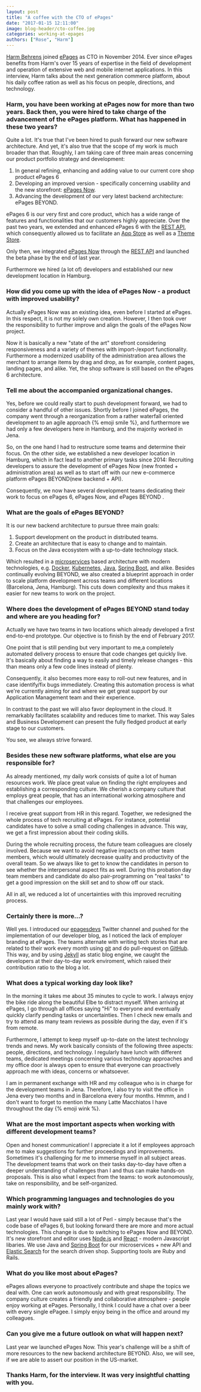 ```yaml
---
layout: post
title: "A coffee with the CTO of ePages"
date: "2017-01-15 12:11:00"
image: blog-header/cto-coffee.jpg
categories: working-at-epages
authors: ["Rose", "Harm"]
---
```


[Harm Behrens](https://www.epages.com/de/unternehmen/newsroom/news/Harm-Behrens-ist-neuer-CTO-bei-ePages.php) joined [ePages](https://www.epages.com/de/) as CTO in November 2014.
Ever since ePages benefits from Harm's over 15 years of expertise in the field of development and operation of extensive web and mobile internet applications.
In this interview, Harm talks about the next generation commerce platform, about his daily coffee ration as well as his focus on people, directions, and technology.

### Harm, you have been working at ePages now for more than two years. Back then, you were hired to take charge of the advancement of the ePages platform. What has happened in these two years?

Quite a lot.
It's true that I've been hired to push forward our new software architecture.
And yet, it's also true that the scope of my work is much broader than that.
Roughly, I am taking care of three main areas concerning our product portfolio strategy and development:

1. In general refining, enhancing and adding value to our current core shop product ePages 6
2. Developing an improved version - specifically concerning usability and the new storefront: [ePages Now](https://www.epages.com/de/now/).
3. Advancing the development of our very latest backend architecture: ePages BEYOND.

ePages 6 is our very first and core product, which has a wide range of features and functionalities that our customers highly appreciate.
Over the past two years, we extended and enhanced ePages 6 with the [REST API](https://developer.epages.com/apps), which consequently allowed us to facilitate an [App Store](https://blog.epages.com/de/epages-app-store-alles-fuer-ihren-erfolg-im-e-commerce/) as well as a [Theme Store](https://themes.epages.com/en/).

Only then, we integrated [ePages Now](https://www.epages.com/de/now/) through the [REST API](https://developer.epages.com/apps) and launched the beta phase by the end of last year.

Furthermore we hired (a lot of) developers and established our new development location in Hamburg.

### How did you come up with the idea of ePages Now - a product with improved usability?

Actually ePages Now was an existing idea, even before I started at ePages. In this respect, it is not my solely own creation.
However, I then took over the responsibility to further improve and align the goals of the ePages Now project.

Now it is basically a new "state of the art" storefront considering responsiveness and a variety of themes with import-/export functionality.
Furthermore a modernized usability of the administration area allows the merchant to arrange items by drag and drop, as for example, content pages, landing pages, and alike.
Yet, the shop software is still based on the ePages 6 architecture.

### Tell me about the accompanied organizational changes.

Yes, before we could really start to push development forward, we had to consider a handful of other issues.
Shortly before I joined ePages, the company went through a reorganization from a rather waterfall oriented development to an agile approach  {% emoji smile %}, and furthermore we had only a few developers here in Hamburg, and the majority worked in Jena.

So, on the one hand I had to restructure some teams and determine their focus. On the other side, we established a new developer location in Hamburg, which in fact lead to another primary tasks since 2014: Recruiting developers to assure the development of ePages Now (new fronted + administration area) as well as to start off with our new e-commerce platform ePages BEYOND(new backend + API).

Consequently, we now have several development teams dedicating their work to focus on ePages 6, ePages Now, and ePages BEYOND .

### What are the goals of ePages BEYOND?

It is our new backend architecture to pursue three main goals:

1. Support development on the product in distributed teams.
2. Create an architecture that is easy to change and to maintain.
3. Focus on the Java ecosystem with a up-to-date technology stack.

Which resulted in a [microservices](http://microservices.io/) based architecture with modern technologies, e.g. [Docker](https://www.docker.com), [Kubernetes](http://kubernetes.io/), [Java](https://www.java.com/en/), [Spring Boot](https://projects.spring.io/spring-boot/), and alike.
Besides continually evolving BEYOND, we also created a blueprint approach in order to scale platform development across teams and different locations (Barcelona, Jena, Hamburg). This cuts down complexity and thus makes it easier for new teams to work on the project.

### Where does the development of ePages BEYOND stand today and where are you heading for?

Actually we have two teams in two locations which already developed a first end-to-end prototype. Our objective is to finish by the end of February 2017.

One point that is still pending but very important to me,a completely automated delivery process to ensure that code changes get quickly live. It's basically about finding a way to easily and timely release changes - this than means only a few code lines instead of plenty.

Consequently, it also becomes more easy to roll-out new features, and in case identify/fix bugs immediately. Creating this automation process is what we're currently aiming for and where we get great support by our Application Management team and their experience.

In contrast to the past we will also favor deployment in the cloud. It remarkably facilitates scalability and reduces time to market. This way Sales and Business Development can present the fully fledged product at early stage to our customers.

You see, we always strive forward.

### Besides these new software platforms, what else are you responsible for?

As already mentioned, my daily work consists of quite a lot of human resources work.
We place great value on finding the right employees and establishing a corresponding culture.
We cherish a company culture that employs great people, that has an international working atmosphere and that challenges our employees.

I receive great support from HR in this regard.
Together, we redesigned the whole process of tech recruiting at ePages. For instance, potential candidates have to solve a small coding challenges in advance. This way, we get a first impression about their coding skills.

During the whole recruiting process, the future team colleagues are closely involved. Because we want to avoid negative impacts on other team members, which would ultimately decrease quality and productivity of the overall team. So we always like to get to know the candidates in person to see whether the interpersonal aspect fits as well. During this probation day team members and candidate do also pair-programming on "real tasks" to get a good impression on the skill set and to show off our stack.

All in all, we reduced a lot of uncertainties with this improved recruiting process.

### Certainly there is more...?

Well yes.
I introduced our [epagesdevs](https://twitter.com/epagesdevs) Twitter channel and pushed for the implementation of our developer blog, as I noticed the lack of employer branding at ePages.
The teams alternate with writing tech stories that are related to their work every month using [git](https://git-scm.com/) and do pull-request on [GitHub](https://github.com/). This way, and by using [Jekyll]() as static blog engine, we caught the developers at their day-to-day work enviroment, which raised their contribution ratio to the blog a lot.

### What does a typical working day look like?

In the morning it takes me about 35 minutes to cycle to work.
I always enjoy the bike ride along the beautiful Elbe to distract myself.
When arriving at ePages, I go through all offices saying "Hi" to everyone and eventually quickly clarify pending tasks or uncertainties.
Then I check new emails and try to attend as many team reviews as possible during the day, even if it's from remote.

Furthermore, I attempt to keep myself up-to-date on the latest technology trends and news.
My work basically consists of the following three aspects: people, directions, and technology.
I regularly have lunch with different teams, dedicated meetings concerning various technology approaches and my office door is always open to ensure that everyone can proactively approach me with ideas, concerns or whatsoever.

I am in permanent exchange with HR and my colleague who is in charge for the development teams in Jena.
Therefore, I also try to visit the office in Jena every two months and in Barcelona every four months.
Hmmm, and I don't want to forget to mention the many Latte Macchiatos I have throughout the day {% emoji wink %}.

### What are the most important aspects when working with different development teams?

Open and honest communication!
I appreciate it a lot if employees approach me to make suggestions for further proceedings and improvements.
Sometimes it's challenging for me to immerse myself in all subject areas.
The development teams that work on their tasks day-to-day have often a deeper understanding of challenges than I and thus can make hands-on proposals.
This is also what I expect from the teams: to work autonomously, take on responsibility, and be self-organized.

### Which programming languages and technologies do you mainly work with?

Last year I would have said still a lot of Perl - simply because that's the code base of ePages 6, but looking forward there are more and more actual technologies. This change is due to switching to ePages Now and BEYOND.
It's new storefront and editor uses  [Node.js](https://nodejs.org) and [React](https://facebook.github.io/react/) - modern Javascript libaries.
We use Java and [Spring Boot](https://projects.spring.io/spring-boot/) for our microservices + new API and [Elastic Search](https://www.elastic.co/) for the search driven shop.
Supporting tools are Ruby and Rails.

### What do you like most about ePages?

ePages allows  everyone to proactively contribute and shape the topics we deal with.
One can work autonomously and with great responsibility.
The company culture creates a friendly and collaborative atmosphere - people enjoy working at ePages.
Personally, I think I could have a chat over a beer with every single ePagee.
I simply enjoy being in the office and around my colleagues.

### Can you give me a future outlook on what will happen next?

Last year we launched ePages Now.
This year's challenge will be a shift of more resources to the new backend architecture BEYOND.
Also, we will see, if we are able to assert our position in the US-market.

### Thanks Harm, for the interview. It was very insightful chatting with you.
